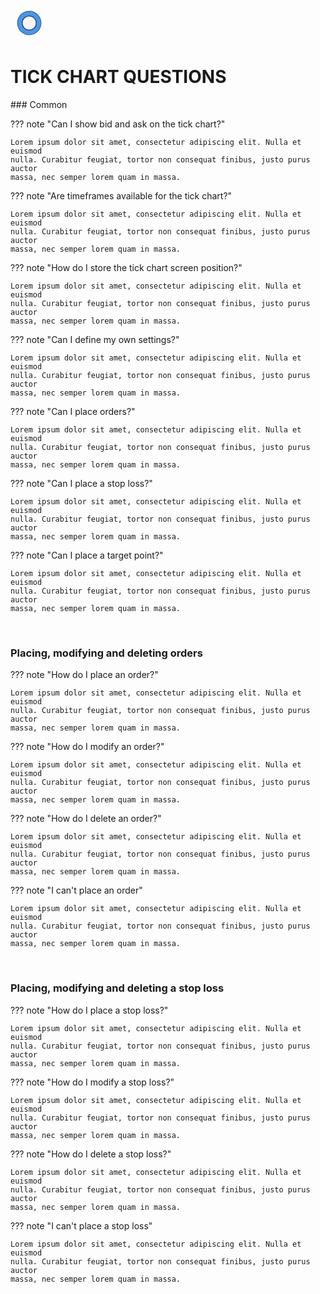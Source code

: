 
<a href="../.." title="MetaTrader-Panel" aria-label="MetaTrader-Panel">
<svg class="mobile_only" width="60" height="60" viewbox="0 0 40 40" xmlns="http://www.w3.org/2000/svg">
  <circle cx="20" cy="20" fill="none" r="12" stroke="#1750AC" stroke-width="3">
	<animate attributeName="r" from="8" to="20" dur="1.5s" begin="0s" repeatCount="indefinite"/>
	<animate attributeName="opacity" from="1" to="0" dur="1.5s" begin="0s" repeatCount="indefinite"/>
  </circle>
  <circle cx="20" cy="20" fill="#3373C4" r="13"/>
  <circle cx="20" cy="20" fill="#5494DA" r="12"/>
  <circle cx="20" cy="20" fill="#1750AC" r="8"/>
  <circle cx="20" cy="20" fill="#F5F5F5" r="7"/>
</svg>
</a>

# TICK CHART QUESTIONS
<p id="com-faq"></p>
### Common	 	 

??? note "Can I show bid and ask on the tick chart?"

    Lorem ipsum dolor sit amet, consectetur adipiscing elit. Nulla et euismod
    nulla. Curabitur feugiat, tortor non consequat finibus, justo purus auctor
    massa, nec semper lorem quam in massa.
	
??? note "Are timeframes available for the tick chart?"

    Lorem ipsum dolor sit amet, consectetur adipiscing elit. Nulla et euismod
    nulla. Curabitur feugiat, tortor non consequat finibus, justo purus auctor
    massa, nec semper lorem quam in massa.

??? note "How do I store the tick chart screen position?"

    Lorem ipsum dolor sit amet, consectetur adipiscing elit. Nulla et euismod
    nulla. Curabitur feugiat, tortor non consequat finibus, justo purus auctor
    massa, nec semper lorem quam in massa.

??? note "Can I define my own settings?"

    Lorem ipsum dolor sit amet, consectetur adipiscing elit. Nulla et euismod
    nulla. Curabitur feugiat, tortor non consequat finibus, justo purus auctor
    massa, nec semper lorem quam in massa.

??? note "Can I place orders?"

    Lorem ipsum dolor sit amet, consectetur adipiscing elit. Nulla et euismod
    nulla. Curabitur feugiat, tortor non consequat finibus, justo purus auctor
    massa, nec semper lorem quam in massa.

??? note "Can I place a stop loss?"

    Lorem ipsum dolor sit amet, consectetur adipiscing elit. Nulla et euismod
    nulla. Curabitur feugiat, tortor non consequat finibus, justo purus auctor
    massa, nec semper lorem quam in massa.

??? note "Can I place a target point?"

    Lorem ipsum dolor sit amet, consectetur adipiscing elit. Nulla et euismod
    nulla. Curabitur feugiat, tortor non consequat finibus, justo purus auctor
    massa, nec semper lorem quam in massa.	
<br>
	
### Placing, modifying and deleting orders
??? note "How do I place an order?"

    Lorem ipsum dolor sit amet, consectetur adipiscing elit. Nulla et euismod
    nulla. Curabitur feugiat, tortor non consequat finibus, justo purus auctor
    massa, nec semper lorem quam in massa.	

??? note "How do I modify an order?"

    Lorem ipsum dolor sit amet, consectetur adipiscing elit. Nulla et euismod
    nulla. Curabitur feugiat, tortor non consequat finibus, justo purus auctor
    massa, nec semper lorem quam in massa.
	
??? note "How do I delete an order?"

    Lorem ipsum dolor sit amet, consectetur adipiscing elit. Nulla et euismod
    nulla. Curabitur feugiat, tortor non consequat finibus, justo purus auctor
    massa, nec semper lorem quam in massa.	
	
??? note "I can't place an order"

    Lorem ipsum dolor sit amet, consectetur adipiscing elit. Nulla et euismod
    nulla. Curabitur feugiat, tortor non consequat finibus, justo purus auctor
    massa, nec semper lorem quam in massa.	 	
	
<br>

### Placing, modifying and deleting a stop loss
??? note "How do I place a stop loss?"

    Lorem ipsum dolor sit amet, consectetur adipiscing elit. Nulla et euismod
    nulla. Curabitur feugiat, tortor non consequat finibus, justo purus auctor
    massa, nec semper lorem quam in massa.	
	
??? note "How do I modify a stop loss?"

    Lorem ipsum dolor sit amet, consectetur adipiscing elit. Nulla et euismod
    nulla. Curabitur feugiat, tortor non consequat finibus, justo purus auctor
    massa, nec semper lorem quam in massa.
	
??? note "How do I delete a stop loss?"

    Lorem ipsum dolor sit amet, consectetur adipiscing elit. Nulla et euismod
    nulla. Curabitur feugiat, tortor non consequat finibus, justo purus auctor
    massa, nec semper lorem quam in massa.		

??? note "I can't place a stop loss"

    Lorem ipsum dolor sit amet, consectetur adipiscing elit. Nulla et euismod
    nulla. Curabitur feugiat, tortor non consequat finibus, justo purus auctor
    massa, nec semper lorem quam in massa.	 	
	
<br>
<br>	
<br>
<br>
<br>